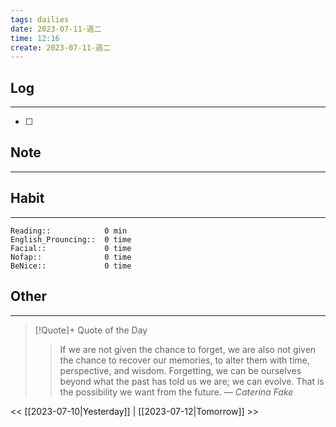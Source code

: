 ```yaml
---
tags: dailies  
date: 2023-07-11-週二
time: 12:16
create: 2023-07-11-週二
---
```


## Log
---
- [ ] 

## Note
---

## Habit
---
```
Reading::            0 min
English_Prouncing::  0 time
Facial::             0 time
Nofap::              0 time
BeNice::             0 time

```
## Other
---

> [!Quote]+ Quote of the Day
> > If we are not given the chance to forget, we are also not given the chance to recover our memories, to alter them with time, perspective, and wisdom. Forgetting, we can be ourselves beyond what the past has told us we are; we can evolve. That is the possibility we want from the future.
> — <cite>Caterina Fake</cite>

<< [[2023-07-10|Yesterday]] | [[2023-07-12|Tomorrow]] >>